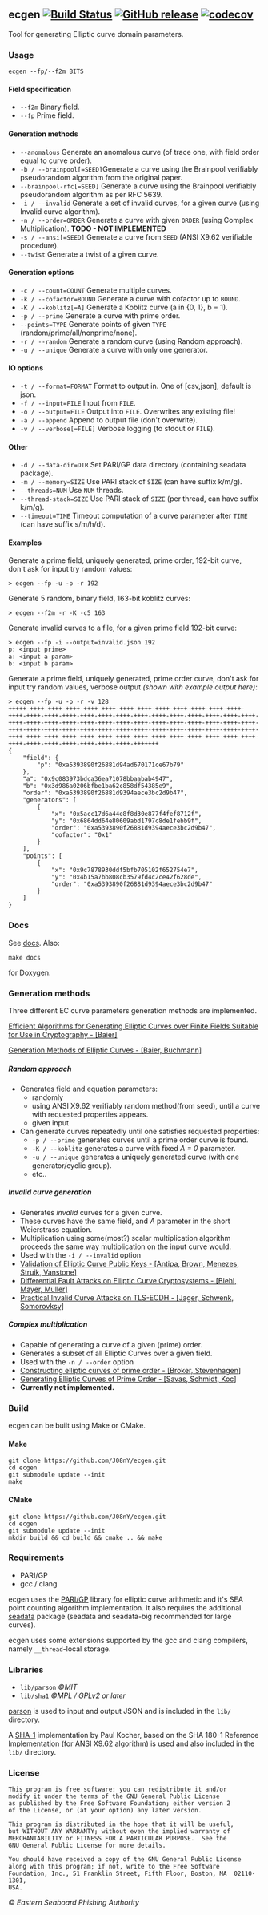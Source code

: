 ## ecgen [![Build Status](https://travis-ci.org/J08nY/ecgen.svg?branch=master)](https://travis-ci.org/J08nY/ecgen) [![GitHub release](https://img.shields.io/github/release/J08nY/ecgen.svg)](https://github.com/J08nY/ecgen/releases/latest) [![codecov](https://codecov.io/gh/J08nY/ecgen/branch/master/graph/badge.svg)](https://codecov.io/gh/J08nY/ecgen)

Tool for generating Elliptic curve domain parameters.

### Usage

	ecgen --fp/--f2m BITS

#### Field specification

 - `--f2m`					Binary field.
 - `--fp`					Prime field.

#### Generation methods
 - `--anomalous`            Generate an anomalous curve (of trace one, with field order equal to curve order).
 - `-b / --brainpool[=SEED]`Generate a curve using the Brainpool verifiably pseudorandom algorithm from the original paper.
 - `--brainpool-rfc[=SEED]` Generate a curve using the Brainpool verifiably pseudorandom algorithm as per RFC 5639.
 - `-i / --invalid`			Generate a set of invalid curves, for a given curve (using Invalid curve algorithm).
 - `-n / --order=ORDER`		Generate a curve with given `ORDER` (using Complex Multiplication). **TODO - NOT IMPLEMENTED**
 - `-s / --ansi[=SEED]`		Generate a curve from `SEED` (ANSI X9.62 verifiable procedure).
 - `--twist`                Generate a twist of a given curve.

#### Generation options

 - `-c / --count=COUNT`		Generate multiple curves.
 - `-k / --cofactor=BOUND`	Generate a curve with cofactor up to `BOUND`.
 - `-K / --koblitz[=A]`		Generate a Koblitz curve (a in {0, 1}, b = 1).
 - `-p / --prime`			Generate a curve with prime order.
 - `--points=TYPE`			Generate points of given `TYPE` (random/prime/all/nonprime/none).
 - `-r / --random`			Generate a random curve (using Random approach).
 - `-u / --unique`			Generate a curve with only one generator.

#### IO options

- `-t / --format=FORMAT`	Format to output in. One of [csv,json], default is json.
 - `-f / --input=FILE`		Input from `FILE`.
 - `-o / --output=FILE`		Output into `FILE`. Overwrites any existing file!
 - `-a / --append`			Append to output file (don't overwrite).
 - `-v / --verbose[=FILE]`	Verbose logging (to stdout or `FILE`).

#### Other

 - `-d / --data-dir=DIR`	Set PARI/GP data directory (containing seadata package).
 - `-m / --memory=SIZE`		Use PARI stack of `SIZE` (can have suffix k/m/g).
 - `--threads=NUM`			Use `NUM` threads.
 - `--thread-stack=SIZE`	Use PARI stack of `SIZE` (per thread, can have suffix k/m/g).
 - `--timeout=TIME`			Timeout computation of a curve parameter after `TIME` (can have suffix s/m/h/d).

#### Examples

Generate a prime field, uniquely generated, prime order, 192-bit curve, don't ask for input try random values:

    > ecgen --fp -u -p -r 192
    
Generate 5 random, binary field, 163-bit koblitz curves:

    > ecgen --f2m -r -K -c5 163
    
Generate invalid curves to a file, for a given prime field 192-bit curve:

    > ecgen --fp -i --output=invalid.json 192
    p: <input prime>
    a: <input a param>
    b: <input b param>

Generate a prime field, uniquely generated, prime order curve, don't ask for input try random values, verbose output *(shown with example output here)*:

    > ecgen --fp -u -p -r -v 128
    +++++-++++-++++-++++-++++-++++-++++-++++-++++-++++-++++-++++-++++-++++-++++-++++-++++-++++-++++-++++-++++-++++-++++-++++-++++-++++-++++-++++-++++-++++-++++-++++-++++-++++-++++-++++-++++-++++-++++-++++-++++-++++-++++-++++-++++-++++-++++-++++-++++-++++-++++-++++-++++-++++-++++-++++-++++-++++-++++-++++-++++-++++-++++-++++-++++-++++-++++-++++-++++-++++-++++-++++-++++-++++-++++-++++-+++++++
    {
        "field": {
            "p": "0xa5393890f26881d94ad670171ce67b79"
        },
        "a": "0x9c083973bdca36ea71078bbaabab4947",
        "b": "0x3d986a0206bfbe1ba62c858df54385e9",
        "order": "0xa5393890f26881d9394aece3bc2d9b47",
        "generators": [
            {
                "x": "0x5acc17d6a44e8f8d30e877f4fef8712f",
                "y": "0x6864dd64e80609abd1797c8de1febb9f",
                "order": "0xa5393890f26881d9394aece3bc2d9b47",
                "cofactor": "0x1"
            }
        ],
        "points": [
            {
                "x": "0x9c7878930ddf5bfb705102f652754e7",
                "y": "0x4b15a7bb808cb3579fd4c2ce42f628de",
                "order": "0xa5393890f26881d9394aece3bc2d9b47"
            }
        ]
    }

### Docs

See [docs](docs/readme.md). Also:

    make docs

for Doxygen.

### Generation methods

Three different EC curve parameters generation methods are implemented.

[Efficient Algorithms for Generating Elliptic Curves over Finite Fields Suitable for Use in Cryptography - [Baier]](https://www.cdc.informatik.tu-darmstadt.de/reports/reports/harald_baier.diss.pdf)

[Generation Methods of Elliptic Curves - [Baier, Buchmann]](https://www.ipa.go.jp/security/enc/CRYPTREC/fy15/doc/1030_Buchmann.evaluation.pdf)

##### Random approach

 - Generates field and equation parameters:
    - randomly
    - using ANSI X9.62 verifiably random method(from seed), until a curve with requested properties appears.
    - given input
 - Can generate curves repeatedly until one satisfies requested properties:
    - `-p / --prime` generates curves until a prime order curve is found.
    - `-K / --koblitz` generates a curve with fixed *A = 0* parameter.
    - `-u / --unique` generates a uniquely generated curve (with one generator/cyclic group).
    - etc..

##### Invalid curve generation

 - Generates *invalid* curves for a given curve.
 - These curves have the same field, and *A* parameter in the short Weierstrass equation.
 - Multiplication using some(most?) scalar multiplication algorithm proceeds the same way multiplication on the input curve would.
 - Used with the `-i / --invalid` option
 - [Validation of Elliptic Curve Public Keys - [Antipa, Brown, Menezes, Struik, Vanstone]](https://www.iacr.org/archive/pkc2003/25670211/25670211.pdf)
 - [Differential Fault Attacks on Elliptic Curve Cryptosystems - [Biehl, Mayer, Muller]](http://citeseerx.ist.psu.edu/viewdoc/download?doi=10.1.1.107.3920&rep=rep1&type=pdf)
 - [Practical Invalid Curve Attacks on TLS-ECDH - [Jager, Schwenk, Somorovksy]](http://euklid.org/pdf/ECC_Invalid_Curve.pdf)

##### Complex multiplication

 - Capable of generating a curve of a given (prime) order.
 - Generates a subset of all Elliptic Curves over a given field.
 - Used with the `-n / --order` option
 - [Constructing elliptic curves of prime order - [Broker, Stevenhagen]](https://arxiv.org/abs/0712.2022)
 - [Generating Elliptic Curves of Prime Order - [Savas, Schmidt, Koc]](http://people.oregonstate.edu/~schmidtt/ourPapers/SavasKoc/ches01curve.pdf)
 - **Currently not implemented.**


### Build

ecgen can be built using Make or CMake.

#### Make

	git clone https://github.com/J08nY/ecgen.git
	cd ecgen
	git submodule update --init
	make

#### CMake

	git clone https://github.com/J08nY/ecgen.git
	cd ecgen
	git submodule update --init
	mkdir build && cd build && cmake .. && make

### Requirements

 - PARI/GP
 - gcc / clang

ecgen uses the [PARI/GP](http://pari.math.u-bordeaux.fr/) library for elliptic
curve arithmetic and it's SEA point counting algorithm implementation. It also requires the 
additional [seadata](http://pari.math.u-bordeaux.fr/packages.html) package (seadata and seadata-big recommended for large curves).

ecgen uses some extensions supported by the gcc and clang compilers, namely `__thread`-local storage.

### Libraries

 - `lib/parson` *©MIT*
 - `lib/sha1` *©MPL / GPLv2 or later*

[parson](https://github.com/kgabis/parson) is used to input and output JSON and is included in the `lib/` directory.

A [SHA-1](lib/sha1/sha1.c) implementation by Paul Kocher, based on the SHA 180-1 Reference Implementation (for ANSI X9.62 algorithm) is used and also included in the `lib/` directory.

### License

    This program is free software; you can redistribute it and/or
    modify it under the terms of the GNU General Public License
    as published by the Free Software Foundation; either version 2
    of the License, or (at your option) any later version.
    
    This program is distributed in the hope that it will be useful,
    but WITHOUT ANY WARRANTY; without even the implied warranty of
    MERCHANTABILITY or FITNESS FOR A PARTICULAR PURPOSE.  See the
    GNU General Public License for more details.
    
    You should have received a copy of the GNU General Public License
    along with this program; if not, write to the Free Software
    Foundation, Inc., 51 Franklin Street, Fifth Floor, Boston, MA  02110-1301,
    USA.

*© Eastern Seaboard Phishing Authority*
